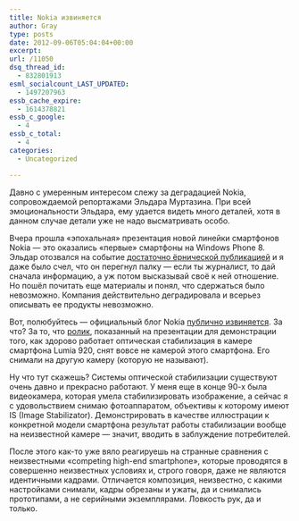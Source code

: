 ```yaml
---
title: Nokia извиняется
author: Gray
type: posts
date: 2012-09-06T05:04:04+00:00
excerpt:
url: /11050
dsq_thread_id:
  - 832801913
esml_socialcount_LAST_UPDATED:
  - 1497207963
essb_cache_expire:
  - 1614378821
essb_c_google:
  - 4
essb_c_total:
  - 4
categories:
  - Uncategorized

---
```








Давно с умеренным интересом слежу за деградацией Nokia, сопровождаемой репортажами Эльдара Муртазина. При всей эмоциональности Эльдара, ему удается видеть много деталей, хотя в данном случае детали уже не надо высматривать особо. 

Вчера прошла &#171;эпохальная&#187; презентация новой линейки смартфонов Nokia — это оказались &#171;первые&#187; смартфоны на Windows Phone 8. Эльдар отозвался на событие [достаточно ёрнической публикацией][1] и я даже было счел, что он перегнул палку — если ты журналист, то дай сначала информацию, а уж потом высказывай своё к ней отношение. Но пошёл почитать еще материалы и понял, что сдержаться было невозможно. Компания действительно деградировала и всерьез описывать ее продукты невозможно.

Вот, полюбуйтесь — официальный блог Nokia [публично извиняется][2]. За что? За то, что [ролик][3], показанный на презентации для демонстрации того, как здорово работает оптическая стабилизация в камере смартфона Lumia 920, снят вовсе не камерой этого смартфона. Его снимали на другую камеру (которую не называют).

Ну что тут скажешь? Системы оптической стабилизации существуют очень давно и прекрасно работают. У меня еще в конце 90-х была видеокамера, которая умела стабилизировать изображение, а сейчас я с удовольствием снимаю фотоаппаратом, объективы к которому имеют IS (Image Stabilizator). Демонстрировать в качестве иллюстрации к конкретной модели смартфона результат работы стабилизации вообще на неизвестной камере — значит, вводить в заблуждение потребителей.

После этого как-то уже вяло реагируешь на странные сравнения с неизвестными &#171;competing high-end smartphone&#187;, которые проводятся в совершенно неизвестных условиях и, строго говоря, даже не являются идентичными кадрами. Отличается композиция, неизвестно, с какими настройками снимали, кадры обрезаны и ужаты, да и снимались прототипами, а не серийными экземплярами. Ловкость рук, да и только.

 [1]: http://mobile-review.com/articles/2012/nokia-annihilation.shtml
 [2]: http://conversations.nokia.com/2012/09/06/an-apology-is-due/
 [3]: http://www.youtube.com/watch?v=cimDfEIEiu0&feature=player_embedded